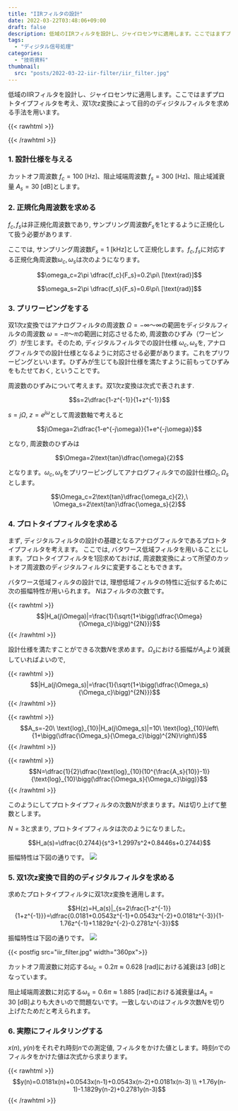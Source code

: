 ```yaml
---
title: "IIRフィルタの設計"
date: 2022-03-22T03:48:06+09:00
draft: false
description: 低域のIIRフィルタを設計し、ジャイロセンサに適用します。ここではまずプロトタイプフィルタを考え、双1次z変換によって目的のディジタルフィルタを求める手法を用います。
tags:
  - "ディジタル信号処理"
categories:
  - "技術資料"
thumbnail:
  src: "posts/2022-03-22-iir-filter/iir_filter.jpg"
---
```


低域のIIRフィルタを設計し、ジャイロセンサに適用します。ここではまずプロトタイプフィルタを考え、双1次z変換によって目的のディジタルフィルタを求める手法を用います。

<!--more-->

{{< rawhtml >}}
<script src="https://cdnjs.cloudflare.com/ajax/libs/mathjax/2.7.4/MathJax.js?config=TeX-AMS-MML_HTMLorMML"></script>
<script type="text/x-mathjax-config">
    MathJax.Hub.Config({tex2jax: {inlineMath: [['$','$'], ['\\(','\\)']]}});
</script>
{{< /rawhtml >}}

### 1. 設計仕様を与える
カットオフ周波数 $f_c=100\ [\text{Hz}]$、阻止域端周波数 $f_s=300\ [\text{Hz}]$、阻止域減衰量 $A_s=30\ [\text{dB}]$とします。
### 2. 正規化角周波数を求める
$f_c, f_s$は非正規化周波数であり, サンプリング周波数$F_s$を$1$とするように正規化して扱う必要があります. 

ここでは, サンプリング周波数$F_s=1\ [\text{kHz}]$として正規化します。$f_c, f_s$に対応する正規化角周波数$\omega_c, \omega_s$は次のようになります。

$$\omega_c=2\pi \dfrac{f_c}{F_s}=0.2\pi\ [\text{rad}]$$

$$\omega_s=2\pi \dfrac{f_s}{F_s}=0.6\pi\ [\text{rad}]$$

### 3. プリワーピングをする
双1次z変換ではアナログフィルタの周波数 $\Omega=-\infty〜\infty$の範囲をディジタルフィルタの周波数 $\omega=-\pi〜\pi$の範囲に対応させるため, 周波数のひずみ（ワーピング）が生じます。そのため, ディジタルフィルタでの設計仕様 $\omega_c, \omega_s$を, アナログフィルタでの設計仕様となるように対応させる必要があります。これをプリワーピングといいます。ひずみが生じても設計仕様を満たすように前もってひずみをもたせておく, ということです。

周波数のひずみについて考えます。双1次z変換は次式で表されます.

$$s=2\dfrac{1-z^{-1}}{1+z^{-1}}$$

$s=j\Omega,\ z=e^{j\omega}$として周波数軸で考えると

$$j\Omega=2\dfrac{1-e^{-j\omega}}{1+e^{-j\omega}}$$

となり, 周波数のひずみは

$$\Omega=2\text{tan}\dfrac{\omega}{2}$$

となります。$\omega_c, \omega_s$をプリワーピングしてアナログフィルタでの設計仕様$\Omega_c, \Omega_s$とします。

$$\Omega_c=2\text{tan}\dfrac{\omega_c}{2},\ \Omega_s=2\text{tan}\dfrac{\omega_s}{2}$$

### 4. プロトタイプフィルタを求める
まず, ディジタルフィルタの設計の基礎となるアナログフィルタであるプロトタイプフィルタを考えます。
ここでは, バタワース低域フィルタを用いることにします。プロトタイプフィルタを1回求めておけば, 周波数変換によって所望のカットオフ周波数のディジタルフィルタに変更することもできます。

バタワース低域フィルタの設計では, 理想低域フィルタの特性に近似するために次の振幅特性が用いられます。
$N$はフィルタの次数です。

{{< rawhtml >}}
$$|H_a(j\Omega)|=\frac{1}{\sqrt{1+\bigg(\dfrac{\Omega}{\Omega_c}\bigg)^{2N}}}$$
{{< /rawhtml >}}

設計仕様を満たすことができる次数$N$を求めます。$\Omega_s$における振幅が$A_s$より減衰していればよいので,

{{< rawhtml >}}
$$|H_a(j\Omega_s)|=\frac{1}{\sqrt{1+\bigg(\dfrac{\Omega_s}{\Omega_c}\bigg)^{2N}}}$$
{{< /rawhtml >}}

{{< rawhtml >}}
$$A_s=-20\ \text{log}_{10}|H_a(j\Omega_s)|=10\ \text{log}_{10}\left\{1+\bigg(\dfrac{\Omega_s}{\Omega_c}\bigg)^{2N}\right\}$$
{{< /rawhtml >}}

{{< rawhtml >}}
$$N=\dfrac{1}{2}\dfrac{\text{log}_{10}(10^{\frac{A_s}{10}}-1)}{\text{log}_{10}\bigg(\dfrac{\Omega_s}{\Omega_c}\bigg)}$$
{{< /rawhtml >}}

このようにしてプロトタイプフィルタの次数$N$が求まります。$N$は切り上げて整数とします。

$N=3$と求まり, プロトタイプフィルタは次のようになりました。

$$H_a(s)=\dfrac{0.2744}{s^3+1.2997s^2+0.8446s+0.2744}$$

振幅特性は下図の通りです。
![](https://i.imgur.com/KsTMu5R.jpg)
### 5. 双1次z変換で目的のディジタルフィルタを求める
求めたプロトタイプフィルタに双1次z変換を適用します。

$$H(z)=H_a(s)|_{s=2\frac{1-z^{-1}}{1+z^{-1}}}=\dfrac{0.0181+0.0543z^{-1}+0.0543z^{-2}+0.0181z^{-3}}{1-1.76z^{-1}+1.1829z^{-2}-0.2781z^{-3}}$$

振幅特性は下図の通りです。
![](https://i.imgur.com/qrJNXX7.jpg)

{{< postfig src="iir_filter.jpg" width="360px">}}

カットオフ周波数に対応する$\omega_c=0.2\pi\approx0.628\ [\text{rad}]$における減衰は$3\ [\text{dB}]$となっています。

阻止域端周波数に対応する$\omega_s=0.6\pi\approx1.885\ [\text{rad}]$における減衰量は$A_s=30\ [\text{dB}]$よりも大きいので問題ないです。一致しないのはフィルタ次数$N$を切り上げたためだと考えられます。
### 6. 実際にフィルタリングする
$x(n),\ y(n)$をそれぞれ時刻$n$での測定値, フィルタをかけた値とします。時刻$n$でのフィルタをかけた値は次式から求まります。

{{< rawhtml >}}
$$y(n)=0.0181x(n)+0.0543x(n-1)+0.0543x(n-2)+0.0181x(n-3) \\
+1.76y(n-1)-1.1829y(n-2)+0.2781y(n-3)$$
{{< /rawhtml >}}

<!--
ジャイロセンサから取得した$x,\ y$ それぞれ$M=126(=2^7)$個のデータを離散フーリエ変換して比較しました。
#### フィルタをかけない場合の離散フーリエ変換
$$X(k)=\sum_{n=0}^{M-1}x(n)e^{-j\frac{2\pi}{M}kn}$$

![](https://i.imgur.com/rkGsG9Z.jpg)
#### フィルタをかけた場合の離散フーリエ変換
$$Y(k)=\sum_{n=0}^{M-1}y(n)e^{-j\frac{2\pi}{M}kn}$$

![](https://i.imgur.com/j5UJoCu.jpg)

非正規化周波数の間隔は$\Delta F=\dfrac{F_s}{M}\approx7.94\ [\text{Hz}]$です。
-->
